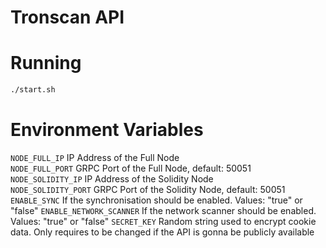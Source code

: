 Tronscan API
============

# Running

```bash
./start.sh
```

# Environment Variables

`NODE_FULL_IP` IP Address of the Full Node  
`NODE_FULL_PORT` GRPC Port of the Full Node, default: 50051  
`NODE_SOLIDITY_IP` IP Address of the Solidity Node  
`NODE_SOLIDITY_PORT` GRPC Port of the Solidity Node, default: 50051  
`ENABLE_SYNC` If the synchronisation should be enabled. Values: "true" or "false"
`ENABLE_NETWORK_SCANNER` If the network scanner should be enabled. Values: "true" or "false"
`SECRET_KEY` Random string used to encrypt cookie data. Only requires to be changed if the API is gonna be publicly available
